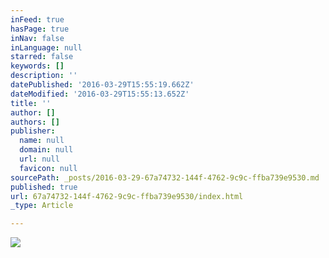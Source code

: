 ```yaml
---
inFeed: true
hasPage: true
inNav: false
inLanguage: null
starred: false
keywords: []
description: ''
datePublished: '2016-03-29T15:55:19.662Z'
dateModified: '2016-03-29T15:55:13.652Z'
title: ''
author: []
authors: []
publisher:
  name: null
  domain: null
  url: null
  favicon: null
sourcePath: _posts/2016-03-29-67a74732-144f-4762-9c9c-ffba739e9530.md
published: true
url: 67a74732-144f-4762-9c9c-ffba739e9530/index.html
_type: Article

---
```

![](https://the-grid-user-content.s3-us-west-2.amazonaws.com/08734325-a76a-4f60-832d-2b50bdcc8a53.jpg)
